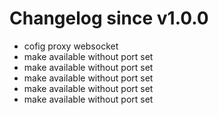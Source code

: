 # Changelog since v1.0.0
- cofig proxy websocket 
- make available without port set 
- make available without port set 
- make available without port set 
- make available without port set 
- make available without port set 
